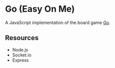 # Go (Easy On Me)
A JavaScript implementation of the board game [Go](https://en.wikipedia.org/wiki/Go_(game)).

## Resources

* Node.js
* Socket.io
* Express
